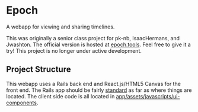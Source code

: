 # Epoch

A webapp for viewing and sharing timelines.

This was originally a senior class project for pk-nb, IsaacHermans, and Jwashton. The official version is hosted at [epoch.tools](http://epoch.tools). Feel free to give it a try! This project is no longer under active development.

## Project Structure

This webapp uses a Rails back end and React.js/HTML5 Canvas for the front end. The Rails app should be fairly [standard](http://guides.rubyonrails.org/getting_started.html#creating-the-blog-application) as far as where things are located. The client side code is all located in [app/assets/javascripts/ui-components](app/assets/javascripts/ui-components).
